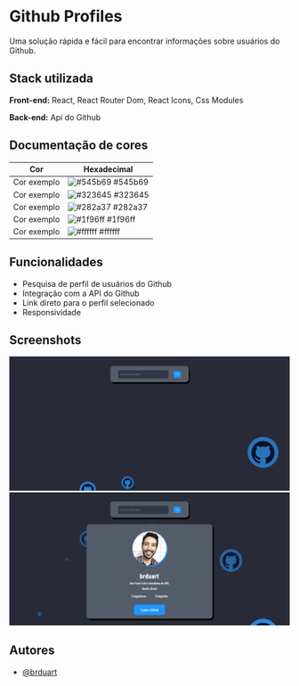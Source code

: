 
# Github Profiles

Uma solução rápida e fácil para encontrar informações sobre usuários do Github.




## Stack utilizada

**Front-end:** React, React Router Dom, React Icons, Css Modules

**Back-end:** Api do Github

## Documentação de cores

| Cor               | Hexadecimal                                                |
| ----------------- | ---------------------------------------------------------------- |
| Cor exemplo       | ![#545b69](https://via.placeholder.com/10/545b69?text=+) #545b69 |
| Cor exemplo       | ![#323645](https://via.placeholder.com/10/323645?text=+) #323645 |
| Cor exemplo       | ![#282a37](https://via.placeholder.com/10/282a37?text=+) #282a37 |
| Cor exemplo       | ![#1f96ff](https://via.placeholder.com/10/1f96ff?text=+) #1f96ff |
| Cor exemplo       | ![#ffffff](https://via.placeholder.com/10/ffffff?text=+) #ffffff |


## Funcionalidades

- Pesquisa de perfil de usuários do Github
- Integração com a API do Github
- Link direto para o perfil selecionado
- Responsividade


## Screenshots

![App Screenshot](./screenshots/s1.jpg)
![App Screenshot](./screenshots/s2.jpg)


## Autores

- [@brduart](https://www.github.com/brduart)

